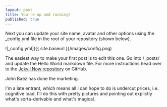 ```yaml
---
layout: post
title: You're up and running!
published: true
---
```


Next you can update your site name, avatar and other options using the _config.yml file in the root of your repository (shown below).

![_config.yml]({{ site.baseurl }}/images/config.png)

The easiest way to make your first post is to edit this one. Go into /_posts/ and update the Hello World markdown file. For more instructions head over to the [Jekyll Now repository](https://github.com/barryclark/jekyll-now) on GitHub.



John Baez has done the marketing. 

I'm a late entrant, which means all I can hope to do is undercut prices, i.e. cognitive load. I'll do this with pretty pictures and pointing out explictly what's sorta-derivable and what's magical.
